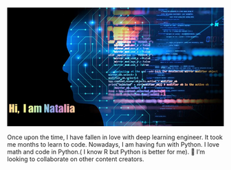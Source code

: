 
<p align="center">
  <img src="https://raw.githubusercontent.com/Nataliaa1994/Nataliaa1994/master/Image.jpg" alt="Size Limit CLI" width="750">
</p>

Once upon the time, I have fallen in love with deep learning engineer. It took me months to learn to code. Nowadays, I am having fun with Python. I love math and code in Python.( I know R but Python is better for me). 👯 I’m looking to collaborate on other content creators.

